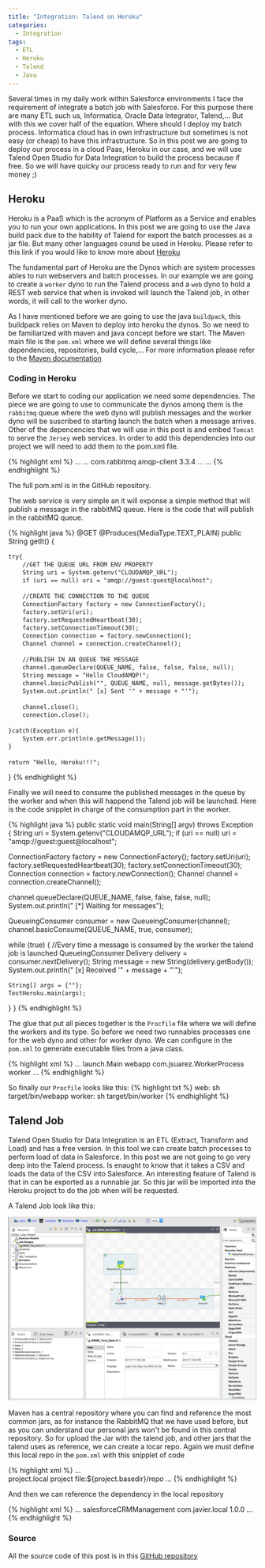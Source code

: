 ```yaml
---
title: "Integration: Talend on Heroku"
categories:
  - Integration
tags:
  - ETL
  - Heroku
  - Talend
  - Java
---
```

Several times in my daily work within Salesforce environments I face the requirement of integrate a batch job with Salesforce. For this purpose there are many ETL such us, Informatica, Oracle Data Integrator, Talend,... But with this we cover half of the equation. Where should I deploy my batch process. Informatica cloud has in own infrastructure but sometimes is not easy (or cheap) to have this infrastructure. So in this post we are going to deploy our process in a cloud Paas, Heroku in our case, and we will use Talend Open Studio for Data Integration to build the process because if free. So we will have quicky our process ready to run and for very few money ;)

## Heroku

Heroku is a PaaS which is the acronym of Platform as a Service and enables you to run your own applications. In this post we are going to use the Java build pack due to the hability of Talend for export the batch processes as a jar file. But many other languages cound be used in Heroku. Please refer to this link if you would like to know more about [Heroku](https://devcenter.heroku.com/start)

The fundamental part of Heroku are the Dynos which are system processes ables to run webservers and batch processes. In our example we are going to create a `worker` dyno to run the Talend process and a `web` dyno to hold a REST web service that when is invoked will launch the Talend job, in other words, it will call to the worker dyno.

As I have mentioned before we are going to use the java `buildpack`, this buildpack relies on Maven to deploy into heroku the dynos. So we need to be familiarized with maven and java concept before we start. The Maven main file is the `pom.xml` where we will define several things like dependencies, repositories, build cycle,... For more information please refer to the [Maven documentation](https://maven.apache.org/)

### Coding in Heroku

Before we start to coding our application we need some dependencies. The piece we are going to use to communicate the dynos among them is the `rabbitmq` queue where the web dyno will publish messages and the worker dyno will be suscribed to starting launch the batch when a message arrives. Other of the depencencies that we will use in this post is and embed `Tomcat` to serve the `Jersey` web services. In order to add this dependencies into our project we will need to add them to the pom.xml file.

{% highlight xml %}
...
<dependencies>
  ...
  <dependency>
    <groupId>com.rabbitmq</groupId>
    <artifactId>amqp-client</artifactId>
    <version>3.3.4</version>
  </dependency>
  ...
</dependencies>
...
{% endhighlight %}

The full pom.xml is in the GitHub repository.

The web service is very simple an it will exponse a simple method that will publish a message in the rabbitMQ queue. Here is the code that will publish in the rabbitMQ queue.

{% highlight java %}
@GET
@Produces(MediaType.TEXT_PLAIN)
public String getIt() {

    try{
        //GET THE QUEUE URL FROM ENV PROPERTY
        String uri = System.getenv("CLOUDAMQP_URL");
        if (uri == null) uri = "amqp://guest:guest@localhost";

        //CREATE THE CONNECTION TO THE QUEUE
        ConnectionFactory factory = new ConnectionFactory();
        factory.setUri(uri);
        factory.setRequestedHeartbeat(30);
        factory.setConnectionTimeout(30);
        Connection connection = factory.newConnection();
        Channel channel = connection.createChannel();

        //PUBLISH IN AN QUEUE THE MESSAGE
        channel.queueDeclare(QUEUE_NAME, false, false, false, null);
        String message = "Hello CloudAMQP!";
        channel.basicPublish("", QUEUE_NAME, null, message.getBytes());            
        System.out.println(" [x] Sent '" + message + "'");

        channel.close();
        connection.close();

    }catch(Exception e){
        System.err.println(e.getMessage());
    }

    return "Hello, Heroku!!!";
}
{% endhighlight %}

Finally we will need to consume the published messages in the queue by the worker and when this will happend the Talend job will be launched. Here is the code snipplet in charge of the consumption part in the worker.

{% highlight java %}
public static void main(String[] argv) throws Exception {
  String uri = System.getenv("CLOUDAMQP_URL");
  if (uri == null) uri = "amqp://guest:guest@localhost";

  ConnectionFactory factory = new ConnectionFactory();
  factory.setUri(uri);
  factory.setRequestedHeartbeat(30);
  factory.setConnectionTimeout(30);
  Connection connection = factory.newConnection();
  Channel channel = connection.createChannel();

  channel.queueDeclare(QUEUE_NAME, false, false, false, null);
  System.out.println(" [*] Waiting for messages");

  QueueingConsumer consumer = new QueueingConsumer(channel);
  channel.basicConsume(QUEUE_NAME, true, consumer);

  while (true) {
    //Every time a message is consumed by the worker the talend job is launched
    QueueingConsumer.Delivery delivery = consumer.nextDelivery();
    String message = new String(delivery.getBody());
    System.out.println(" [x] Received '" + message + "'");
    
    String[] args = {""};
    TestHeroku.main(args);      
  }
}
{% endhighlight %}

The glue that put all pieces together is the `Procfile` file where we will define the workers and its type. So before we need two runnables processes one for the web dyno and other for worker dyno. We can configure in the `pom.xml` to generate executable files from a java class.

{% highlight xml %}
...
<program>
    <mainClass>launch.Main</mainClass>
    <name>webapp</name>
</program>
<program>
  <mainClass>com.jsuarez.WorkerProcess</mainClass>
  <name>worker</name>
</program>
...
{% endhighlight %}

So finally our `Procfile` looks like this:
{% highlight txt %}
web: sh target/bin/webapp
worker: sh target/bin/worker
{% endhighlight %}

## Talend Job

Talend Open Studio for Data Integration is an ETL (Extract, Transform and Load) and has a free version. In this tool we can create batch processes to perform load of data in Salesforce. In this post we are not going to go very deep into the Talend process. Is enaught to know that it takes a CSV and loads the data of the CSV into Salesforce. An interesting feature of Talend is that in can be exported as a runnable jar. So this jar will be imported into the Heroku project to do the job when will be requested.

A Talend Job look like this:

![alt text](/assets/images/talend-on-heroku1.png "Logo Title Text 1")

Maven has a central repository where you can find and reference the most common jars, as for instance the RabbitMQ that we have used before, but as you can understand our personal jars won't be found in this central repository. So for upload the Jar with the talend job, and other jars that the talend uses as reference, we can create a locar repo. Again we must define this local repo in the `pom.xml` with this snipplet of code

{% highlight xml %}
...
<repositories>        
    <repository>
        <id>project.local</id>
        <name>project</name>
        <url>file:${project.basedir}/repo</url>
    </repository>
</repositories>
...
{% endhighlight %}

And then we can reference the dependency in the local repository

{% highlight xml %}
...
<dependency>
    <artifactId>salesforceCRMManagement</artifactId>
    <groupId>com.javier.local</groupId>
    <version>1.0.0</version>
</dependency>
...
{% endhighlight %}

### Source

All the source code of this post is in this [GitHub repository](https://github.com/sfdcode/talend-on-heroku.git)